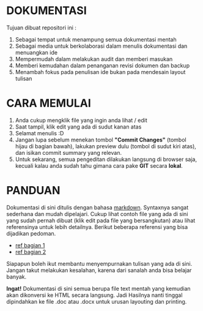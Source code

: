 DOKUMENTASI
===========

Tujuan dibuat repositori ini :

1.	Sebagai tempat untuk menampung semua dokumentasi mentah
2.	Sebagai media untuk berkolaborasi dalam menulis dokumentasi
	dan menuangkan ide
3.	Mempermudah dalam melakukan audit dan memberi masukan
4.	Memberi kemudahan dalam penanganan revisi dokumen dan backup
5.	Menambah fokus pada penulisan ide bukan pada mendesain layout tulisan


CARA MEMULAI
============

1.	Anda cukup mengklik file yang ingin anda lihat / edit
2.	Saat tampil, klik edit yang ada di sudut kanan atas
3.	Selamat menulis :D
4.	Jangan lupa sebelum menekan tombol __"Commit Changes"__ (tombol hijau
	di bagian bawah), lakukan preview dulu (tombol di sudut kiri atas),
	dan isikan commit summary yang relevan.
5.	Untuk sekarang, semua pengeditan dilakukan langsung di browser saja,
	kecuali kalau anda sudah tahu gimana cara pake __GIT__ secara __lokal__.


PANDUAN
=======

Dokumentasi di sini ditulis dengan bahasa [markdown][md]. Syntaxnya
sangat sederhana dan mudah dipelajari. Cukup lihat contoh file yang
ada di sini yang sudah pernah dibuat (klik edit pada file yang
bersangkutan) atau lihat referensinya untuk
lebih detailnya. Berikut beberapa referensi yang bisa
dijadikan pedoman.
-	[ref bagian 1][ref1] 
-	[ref bagian 2][ref2]

Siapapun boleh ikut membantu menyempurnakan tulisan yang ada di sini.
Jangan takut melakukan kesalahan, karena dari sanalah anda bisa belajar
banyak.

__Ingat!__ Dokumentasi di sini semua berupa file text mentah yang
kemudian akan dikonversi ke HTML secara langsung. Jadi Hasilnya
nanti tinggal dipindahkan ke file .doc atau .docx untuk urusan
layouting dan printing.


[md]: http://daringfireball.net/projects/markdown
[ref1]: http://daringfireball.net/projects/markdown/syntax
[ref2]: https://github.com/adam-p/markdown-here/wiki/Markdown-Cheatsheet
